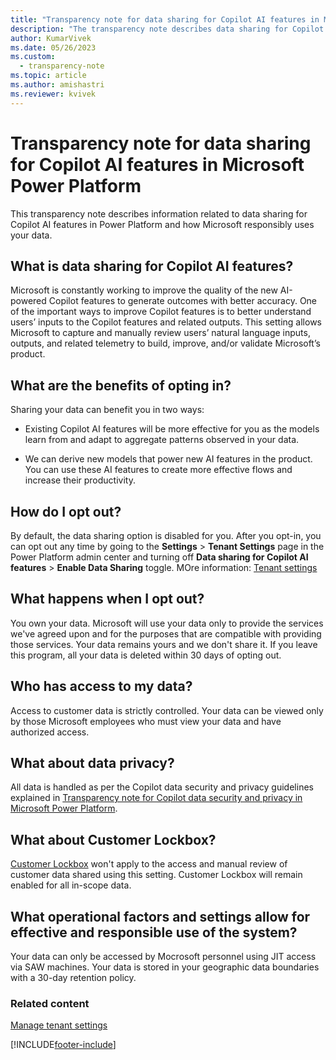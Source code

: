 ```yaml
---
title: "Transparency note for data sharing for Copilot AI features in Microsoft Power Platform"
description: "The transparency note describes data sharing for Copilot AI features in Power Platform and how Microsoft responsibly uses your data."
author: KumarVivek 
ms.date: 05/26/2023
ms.custom: 
  - transparency-note
ms.topic: article
ms.author: amishastri
ms.reviewer: kvivek
---
```


# Transparency note for data sharing for Copilot AI features in Microsoft Power Platform

This transparency note describes information related to data sharing for Copilot AI features in Power Platform and how Microsoft responsibly uses your data.

## What is data sharing for Copilot AI features?  

Microsoft is constantly working to improve the quality of the new AI-powered Copilot features to generate outcomes with better accuracy. One of the important ways to improve Copilot features is to better understand users’ inputs to the Copilot features and related outputs. This setting allows Microsoft to capture and manually review users’ natural language inputs, outputs, and related telemetry to build, improve, and/or validate Microsoft’s product.  

## What are the benefits of opting in?  

Sharing your data can benefit you in two ways:  

- Existing Copilot AI features will be more effective for you as the models learn from and adapt to aggregate patterns observed in your data.  

- We can derive new models that power new AI features in the product. You can use these AI features to create more effective flows and increase their productivity.

## How do I opt out?

By default, the data sharing option is disabled for you. After you opt-in, you can opt out any time by going to the **Settings** > **Tenant Settings** page in the Power Platform admin center and turning off **Data sharing for Copilot AI features** > **Enable Data Sharing** toggle. MOre information: [Tenant settings](admin/tenant-settings.md)

## What happens when I opt out?

You own your data. Microsoft will use your data only to provide the services we've agreed upon and for the purposes that are compatible with providing those services. Your data remains yours and we don't share it. If you leave this program, all your data is deleted within 30 days of opting out.

## Who has access to my data?

Access to customer data is strictly controlled. Your data can be viewed only by those Microsoft employees who must view your data and have authorized access.  

## What about data privacy?

All data is handled as per the Copilot data security and privacy guidelines explained in [Transparency note for Copilot data security and privacy in Microsoft Power Platform](transparency-note-copilot-data-security-privacy.md).

## What about Customer Lockbox?

[Customer Lockbox](admin/about-lockbox.md) won't apply to the access and manual review of customer data shared using this setting. Customer Lockbox will remain enabled for all in-scope data.


## What operational factors and settings allow for effective and responsible use of the system?

Your data can only be accessed by Mocrosoft personnel using JIT access via SAW machines. Your data is stored in your geographic data boundaries with a 30-day retention policy.

### Related content

[Manage tenant settings](/power-platform/admin/tenant-settings)

[!INCLUDE[footer-include](includes/footer-banner.md)]
